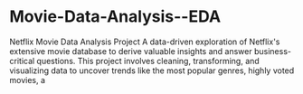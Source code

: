 # Movie-Data-Analysis--EDA
Netflix Movie Data Analysis Project A data-driven exploration of Netflix's extensive movie database to derive valuable insights and answer business-critical questions. This project involves cleaning, transforming, and visualizing data to uncover trends like the most popular genres, highly voted movies, a
